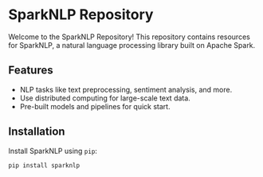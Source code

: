 # SparkNLP Repository

Welcome to the SparkNLP Repository! This repository contains resources for SparkNLP, a natural language processing library built on Apache Spark.

## Features
- NLP tasks like text preprocessing, sentiment analysis, and more.
- Use distributed computing for large-scale text data.
- Pre-built models and pipelines for quick start.

## Installation
Install SparkNLP using `pip`:
```bash
pip install sparknlp
